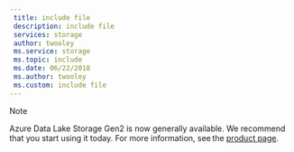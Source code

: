 ```yaml
---
 title: include file
 description: include file
 services: storage
 author: twooley
 ms.service: storage
 ms.topic: include
 ms.date: 06/22/2018
 ms.author: twooley
 ms.custom: include file
---
```


> [!NOTE]
> Azure Data Lake Storage Gen2 is now generally available. We recommend that you start using it today. For more information, see the [product page](https://aka.ms/adlsgen2-product).
> 


